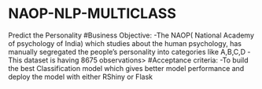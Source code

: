 # NAOP-NLP-MULTICLASS
Predict the Personality
#Business Objective:
-The NAOP( National Academy of psychology of India) which studies about the human
psychology, has manually segregated the people’s personality into categories like
A,B,C,D
-This dataset is having 8675 observations&gt;
#Acceptance criteria:
-To build the best Classification model which gives better model performance and
deploy the model with either RShiny or Flask 
